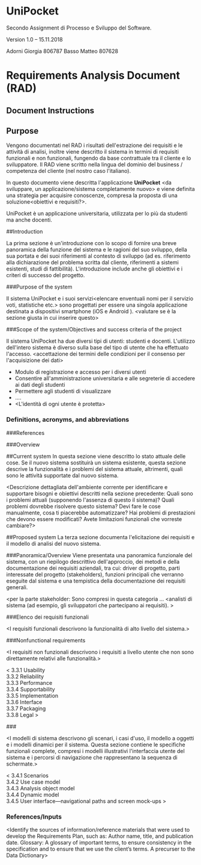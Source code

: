 # UniPocket
Secondo Assignment di Processo e Sviluppo del Software.

Version 1.0 – 15.11.2018

Adorni Giorgia 806787
Basso Matteo 807628

# Requirements Analysis Document (RAD)

## Document Instructions

<inserire le istruzioni eventuali>


## Purpose

Vengono documentati nel RAD i risultati dell'estrazione dei requisiti e le attività di analisi, inoltre viene descritto il sistema in termini di requisiti funzionali e non funzionali, fungendo da base contrattuale tra il cliente e lo sviluppatore. 
Il RAD viene scritto nella lingua del dominio del business / competenza del cliente (nel nostro caso l'italiano). 

In questo documento viene descritta l'applicazione **UniPocket** <da sviluppare, un applicazione/sistema completamente nuovo> e viene definita una strategia per acquisire conoscenze, compresa la proposta di una soluzione<obiettivi e requisiti?>.

UniPocket è un applicazione universitaria, utilizzata per lo più da studenti ma anche docenti. <aggiungere i servizi offerti>

##Introduction

La prima sezione è un'introduzione con lo scopo di fornire una breve panoramica della funzione del sistema e le ragioni del suo sviluppo, della sua portata e dei suoi riferimenti al contesto di sviluppo (ad es. riferimento alla dichiarazione del problema scritta dal cliente, riferimenti a sistemi esistenti, studi di fattibilità).
L'introduzione include anche gli obiettivi e i criteri di successo del progetto.

###Purpose of the system  

Il sistema UniPocket e i suoi servizi<elencare enventuali nomi per il servizio voti, statistiche etc.> sono progettati per essere una singola applicazione destinata a dispositivi smartphone (iOS e Android ). <valutare se è la sezione giusta in cui inserire questo>

###Scope of the system/Objectives and success criteria of the project

Il sistema UniPocket ha due diversi tipi di utenti: studenti e docenti<valutare se aggiungerne altri>. L'utilizzo dell'intero sistema è diverso sulla base del tipo di utente che ha effettuato l'accesso. <accettazione dei termini delle condizioni per il consenso per l'acquisizione dei dati>

- Modulo di registrazione e accesso per i diversi utenti
- Consentire all'amministrazione universitaria e alle segreterie di accedere ai dati degli studenti
- Permettere agli studenti di visualizzare <qualcosa>
- ....
- <L'identità di ogni utente è protetta>

### Definitions, acronyms, and abbreviations

<valutare se tenere>

###References  

<contenuto>

###Overview	 

<contenuto>

##Current system
In questa sezione viene descritto lo stato attuale delle cose. Se il nuovo sistema sostituirà un sistema esistente, questa sezione descrive la funzionalità e i problemi del sistema attuale, altrimenti, quali sono le attività supportate dal nuovo sistema.

<Descrizione dettagliata dell'ambiente corrente per identificare e supportare bisogni e obiettivi descritti nella sezione precedente: 
Quali sono i problemi attuali (supponendo l'assenza di questo il sistema)?
Quali problemi dovrebbe risolvere questo sistema?
Devi fare le cose manualmente, cosa ti piacerebbe automatizzare?
Hai problemi di prestazioni che devono essere modificati?
Avete limitazioni funzionali che vorreste cambiare?>

##Proposed system
La terza sezione documenta l'elicitazione dei requisiti e il modello di analisi del nuovo sistema.

###Panoramica/Overview
Viene presentata una panoramica funzionale del sistema, con un riepilogo descrittivo dell'approccio, dei metodi e della documentazione dei requisiti aziendali, tra cui: driver di progetto, parti interessate del progetto (stakeholders), funzioni principali che verranno eseguite dal sistema e una tempistica della documentazione dei requisiti generali.

<per la parte stakeholder: Sono compresi in questa categoria ... <analisti di sistema (ad esempio, gli sviluppatori che partecipano ai requisiti). >

###Elenco dei requisiti funzionali

<valutare se tenere>

<I requisiti funzionali descrivono la funzionalità di alto livello del sistema.>     

###Nonfunctional requirements

<valutare se tenere>

<I requisiti non funzionali descrivono i requisiti a livello utente che non sono direttamente relativi alle funzionalità.>

<      3.3.1 Usability  
​      3.3.2 Reliability  
​      3.3.3 Performance  
​      3.3.4 Supportability  
​      3.3.5 Implementation  
​      3.3.6 Interface  
​      3.3.7 Packaging  
​      3.3.8 Legal	  >

###<System models>

<I modelli di sistema descrivono gli scenari, i casi d'uso, il modello a oggetti e i modelli dinamici per il sistema.
   Questa sezione contiene le specifiche funzionali complete, compresi i modelli illustrativi
   l'interfaccia utente del sistema e i percorsi di navigazione che rappresentano la sequenza di schermate.>

<      3.4.1 Scenarios  
​      3.4.2 Use case model  
​      3.4.3 Analysis object model  
​      3.4.4 Dynamic model  
​      3.4.5 User interface—navigational paths and screen mock-ups	  >

### References/Inputs  
<Identify the sources of information/reference materials that were used to develop the Requirements Plan, such as: Author name, title, and publication date.  Glossary: A glossary of important terms, to ensure consistency in the specification and to ensure that we use the client’s terms. A precurser to the Data Dictionary>
